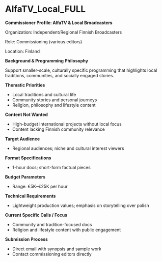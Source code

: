 # AlfaTV_Local_FULL

**Commissioner Profile: AlfaTV & Local Broadcasters**

Organization: Independent/Regional Finnish Broadcasters

Role: Commissioning (various editors)

Location: Finland

**Background & Programming Philosophy**

Support smaller-scale, culturally specific programming that highlights local traditions, communities, and socially engaged stories.

**Thematic Priorities**

- Local traditions and cultural life
- Community stories and personal journeys
- Religion, philosophy and lifestyle content

**Content Not Wanted**

- High-budget international projects without local focus
- Content lacking Finnish community relevance

**Target Audience**

- Regional audiences; niche and cultural interest viewers

**Format Specifications**

- 1-hour docs; short-form factual pieces

**Budget Parameters**

- Range: €5K–€25K per hour

**Technical Requirements**

- Lightweight production values; emphasis on storytelling over polish

**Current Specific Calls / Focus**

- Community and tradition-focused docs
- Religion and lifestyle content with public engagement

**Submission Process**

- Direct email with synopsis and sample work
- Contact commissioning editors directly